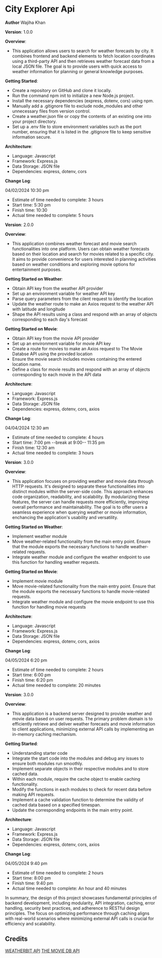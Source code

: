 # City Explorer Api

**Author** Wajiha Khan

**Version**: 1.0.0

**Overview**:

- This application allows users to search for weather forecasts by city. It combines frontend and backend elements to fetch location coordinates using a third-party API and then retrieves weather forecast data from a local JSON file. The goal is to provide users with quick access to weather information for planning or general knowledge purposes.

**Getting Started**:

- Create a repository on GitHub and clone it locally.
- Run the command npm init to initialize a new Node.js project.
- Install the necessary dependencies (express, dotenv, cors) using npm.
- Manually add a .gitignore file to exclude node_modules and other unnecessary files from version control.
- Create a weather.json file or copy the contents of an existing one into your project directory.
- Set up a .env file to store environment variables such as the port number, ensuring that it is listed in the .gitignore file to keep sensitive information secure.

**Architecture**:

- Language: Javascript
- Framework: Express.js
- Data Storage: JSON file
- Dependencies: express, dotenv, cors

**Change Log**:

04/02/2024 10:30 pm

- Estimate of time needed to complete: 3 hours
- Start time: 5:30 pm
- Finish time: 10:30
- Actual time needed to complete: 5 hours

**Version**: 2.0.0

**Overview**:

- This application combines weather forecast and movie search functionalities into one platform. Users can obtain weather forecasts based on their location and search for movies related to a specific city. It aims to provide convenience for users interested in planning activities based on weather conditions and exploring movie options for entertainment purposes.

**Getting Started on Weather**:

- Obtain API key from the weather API provider
- Set up an environment variable for weather API key
- Parse query parameters from the cilent request to identify the location
- Update the weather route to make an Axios request to the weather API with latitude and longitude
- Shape the API results using a class and respond with an array of objects corresponding to each day's forecast

**Getting Started on Movie**:

- Obtain API key from the movie API provider
- Set up an environment variable for movie API key
- Create a route for movies to make an Axios request to The Movie Databse API using the provided location
- Ensure the movie search includes movies containing the entered location name.
- Define a class for movie results and respond with an array of objects corresponding to each movie in the API data

**Architecture**:

- Language: Javascript
- Framework: Express.js
- Data Storage: JSON file
- Dependencies: express, dotenv, cors, axios

**Change Log**:

04/04/2024 12:30 am

- Estimate of time needed to complete: 4 hours
- Start time: 7:00 pm --break at 9:00-- 11:35 pm
- Finish time: 12:30 am
- Actual time needed to complete: 3 hours

**Version**: 3.0.0

**Overview**:

- This application focuses on providing weather and movie data through HTTP requests. It's designed to separate these functionalities into distinct modules within the server-side code. This approach enhances code organization, readability, and scalability. By modularizing these features, the server can handle requests more efficiently, improving overall performance and maintainability. The goal is to offer users a seamless experience when querying weather or movie information, enchancing the application's usability and versatility.

**Getting Started on Weather**:

- Implement weather module
- Move weather-related functionality from the main entry point. Ensure that the module exports the necessary functions to handle weather-related requests.
- Integrate weather module and configure the weather endpoint to use this function for handling weather requests.

**Getting Started on Movie**:

- Implement movie module
- Move movie-related functionality from the main entry point. Ensure that the module exports the necessary functions to handle movie-related requests.
- Integrate weather module and configure the movie endpoint to use this function for handling movie requests

**Architecture**:

- Language: Javascript
- Framework: Express.js
- Data Storage: JSON file
- Dependencies: express, dotenv, cors, axios

**Change Log**:

04/05/2024 6:20 pm

- Estimate of time needed to complete: 2 hours
- Start time: 6:00 pm
- Finish time: 6:20 pm
- Actual time needed to complete: 20 minutes

**Version**: 3.0.0

**Overview**:

- This application is a backend server designed to provide weather and movie data based on user requests. The primary problem domain is to efficiently retrieve and deliver weather forecasts and movie information to client applications, minimizing external API calls by implementing an in-memory caching mechanism.

**Getting Started**:

- Understanding starter code
- Integrate the start code into the modules and debug any issues to ensure both modules run smoothly.
- Implement separate objects in their respective modules and to store cached data.
- Within each module, require the cache object to enable caching functionality.
- Modify the functions in each modules to check for recent data before making API requests.
- Implement a cache validation function to determine the validity of cached data based on a specified timespan.
- Update the corresponding endpoints in the main entry point.

**Architecture**:

- Language: Javascript
- Framework: Express.js
- Data Storage: JSON file
- Dependencies: express, dotenv, cors, axios

**Change Log**:

04/05/2024 9:40 pm

- Estimate of time needed to complete: 2 hours
- Start time: 8:00 pm
- Finish time: 9:40 pm
- Actual time needed to complete: An hour and 40 minutes

In summary, the design of this project showcases fundamental principles of backend development, including modularity, API integration, caching, error handling, security best practices, and adherence to RESTful design principles. The focus on optimizing performance through caching aligns with real-world scenarios where minimizing external API calls is crucial for efficiency and scalability.

## Credits

[WEATHERBIT API](https://www.weatherbit.io/api)
[THE MOVIE DB API](https://developer.themoviedb.org/docs/getting-started)
